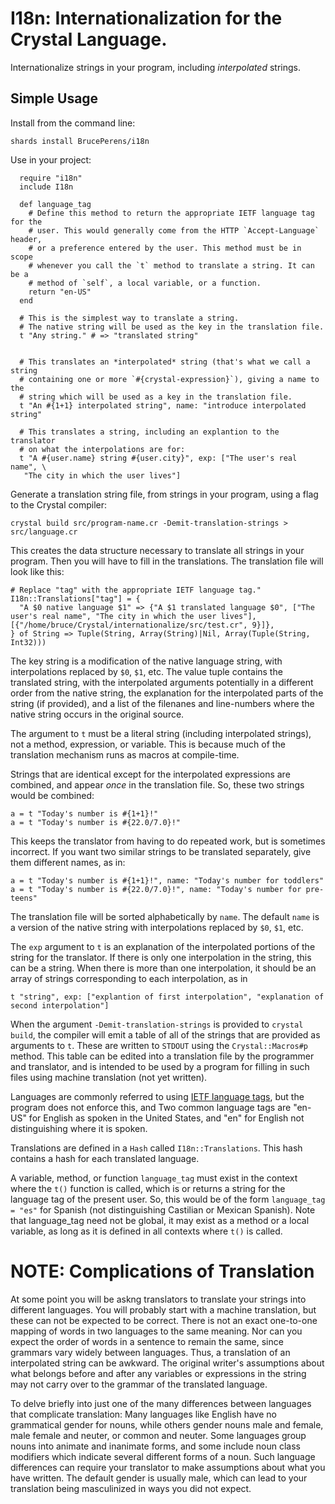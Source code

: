 # I18n: Internationalization for the Crystal Language.
Internationalize strings in your program, including *interpolated* strings.
## Simple Usage
Install from the command line:
```shell
shards install BrucePerens/i18n
```

Use in your project:
```crystal
  require "i18n"
  include I18n

  def language_tag
    # Define this method to return the appropriate IETF language tag for the
    # user. This would generally come from the HTTP `Accept-Language` header,
    # or a preference entered by the user. This method must be in scope
    # whenever you call the `t` method to translate a string. It can be a
    # method of `self`, a local variable, or a function.
    return "en-US"
  end

  # This is the simplest way to translate a string.
  # The native string will be used as the key in the translation file.
  t "Any string." # => "translated string"

  
  # This translates an *interpolated* string (that's what we call a string
  # containing one or more `#{crystal-expression}`), giving a name to the
  # string which will be used as a key in the translation file.
  t "An #{1+1} interpolated string", name: "introduce interpolated string"

  # This translates a string, including an explantion to the translator
  # on what the interpolations are for:
  t "A #{user.name} string #{user.city}", exp: ["The user's real name", \
   "The city in which the user lives"]
```

Generate a translation string file, from strings
in your program, using a flag to the Crystal compiler:
```shell
crystal build src/program-name.cr -Demit-translation-strings > src/language.cr
```
This creates the data structure necessary to translate all strings in your
program. Then you will have to fill in the translations. The translation file
will look like this:
```crystal
# Replace "tag" with the appropriate IETF language tag."
I18n::Translations["tag"] = {
  "A $0 native language $1" => {"A $1 translated language $0", ["The user's real name", "The city in which the user lives"], [{"/home/bruce/Crystal/internationalize/src/test.cr", 9}]},
} of String => Tuple(String, Array(String)|Nil, Array(Tuple(String, Int32)))
```
The key string is a modification of the native language string, with
interpolations replaced by `$0`, `$1`, etc. The value tuple contains the
translated string, with the interpolated arguments potentially in a
different order from the native string, the explanation for the interpolated
parts of the string (if provided), and a list of the filenanes and line-numbers
where the native string occurs in the original source.

The argument to `t` must be a literal string (including interpolated strings),
not a method, expression, or variable. This is because much of the
translation mechanism runs as macros at compile-time.

Strings that are identical except for the interpolated expressions are
combined, and appear *once* in the translation file.
So, these two strings would be combined:
```crystal
a = t "Today's number is #{1+1}!"
a = t "Today's number is #{22.0/7.0}!"
```
This keeps the translator from having to do repeated work, but is sometimes
incorrect. If you want two similar strings to be translated separately, give
them different names, as in:
```crystal
a = t "Today's number is #{1+1}!", name: "Today's number for toddlers"
a = t "Today's number is #{22.0/7.0}!", name: "Today's number for pre-teens"
```
The translation file will be sorted alphabetically by `name`. The default `name`
is a version of the native string with interpolations replaced by `$0`, `$1`,
etc.

The `exp` argument to `t` is an explanation of the interpolated portions of
the string for the translator. If there is only one interpolation in the
string, this can be a string. When there is more than one interpolation, it
should be an array of strings corresponding to each interpolation, as in
```crystal
t "string", exp: ["explantion of first interpolation", "explanation of second interpolation"]
```
When the argument `-Demit-translation-strings` is provided to
`crystal build`,
the compiler will emit a table of all of the strings that are provided
as arguments to `t`.
These are written to `STDOUT` using the `Crystal::Macros#p` method.
This table can be edited into a translation file by the
programmer and translator, and is intended to be used by a program for
filling in such files using machine translation (not yet written).

Languages are commonly referred to using
[IETF language tags](https://en.wikipedia.org/wiki/IETF_language_tag),
but the program does not enforce this, and 
Two common
language tags are "en-US" for English as spoken in the United States, and
"en" for English not distinguishing where it is spoken.

Translations are defined in a `Hash` called `I18n::Translations`.
This hash contains a hash for each translated language.

A variable, method, or function `language_tag` must exist in the context where
the `t()` function is called, which is or returns a
string for the language tag of the present user. So, this would be of
the form `language_tag = "es"` for Spanish (not distinguishing Castilian
or Mexican Spanish). Note that language_tag need not be global, it may exist
as a method or a local variable, as long as it is defined in all contexts
where `t()` is called.

# NOTE: Complications of Translation

At some point you will be askng translators to translate your strings
into different languages. You will probably start with a machine
translation, but these can not be expected to be correct.
There is not an exact one-to-one mapping of words in two languages to the
same meaning. Nor can you expect the order of words in a sentence to remain
the same, since grammars vary widely between languages.
Thus, a translation of an interpolated string can be awkward. The original
writer's assumptions about what belongs before and after any variables or
expressions in the string may not carry over to the grammar of the
translated language.

To delve briefly into just one of the many differences between languages
that complicate translation:
Many languages like English have no grammatical gender for nouns, while
others gender nouns male and female, male female and neuter, or common
and neuter. Some languages group nouns into animate and inanimate forms,
and some include noun class modifiers which indicate several different
forms of a noun. Such language differences can
require your translator to make assumptions about what you have
written. The default gender is usually male, which can lead to your
translation being masculinized in ways you did not expect.
